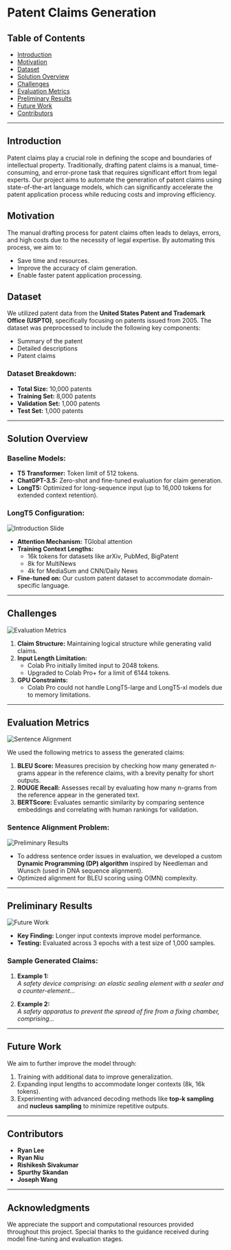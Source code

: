 # Patent Claims Generation

## Table of Contents
- [Introduction](#introduction)
- [Motivation](#motivation)
- [Dataset](#dataset)
- [Solution Overview](#solution-overview)
- [Challenges](#challenges)
- [Evaluation Metrics](#evaluation-metrics)
- [Preliminary Results](#preliminary-results)
- [Future Work](#future-work)
- [Contributors](#contributors)

---

## Introduction

Patent claims play a crucial role in defining the scope and boundaries of intellectual property. Traditionally, drafting patent claims is a manual, time-consuming, and error-prone task that requires significant effort from legal experts. Our project aims to automate the generation of patent claims using state-of-the-art language models, which can significantly accelerate the patent application process while reducing costs and improving efficiency.

## Motivation
The manual drafting process for patent claims often leads to delays, errors, and high costs due to the necessity of legal expertise. By automating this process, we aim to:
- Save time and resources.
- Improve the accuracy of claim generation.
- Enable faster patent application processing.

## Dataset

We utilized patent data from the **United States Patent and Trademark Office (USPTO)**, specifically focusing on patents issued from 2005. The dataset was preprocessed to include the following key components:
- Summary of the patent
- Detailed descriptions
- Patent claims  

### Dataset Breakdown:
- **Total Size:** 10,000 patents  
- **Training Set:** 8,000 patents  
- **Validation Set:** 1,000 patents  
- **Test Set:** 1,000 patents  

---

## Solution Overview
### Baseline Models:

- **T5 Transformer:** Token limit of 512 tokens.
- **ChatGPT-3.5:** Zero-shot and fine-tuned evaluation for claim generation.
- **LongT5:** Optimized for long-sequence input (up to 16,000 tokens for extended context retention).

### LongT5 Configuration:
![Introduction Slide](images/slide_1_image.png)

- **Attention Mechanism:** TGlobal attention  
- **Training Context Lengths:**  
  - 16k tokens for datasets like arXiv, PubMed, BigPatent  
  - 8k for MultiNews  
  - 4k for MediaSum and CNN/Daily News  
- **Fine-tuned on:** Our custom patent dataset to accommodate domain-specific language.  

---

## Challenges
![Evaluation Metrics](images/slide_7_image.png)


1. **Claim Structure:** Maintaining logical structure while generating valid claims.  
2. **Input Length Limitation:**  
   - Colab Pro initially limited input to 2048 tokens.  
   - Upgraded to Colab Pro+ for a limit of 6144 tokens.  
3. **GPU Constraints:**  
   - Colab Pro could not handle LongT5-large and LongT5-xl models due to memory limitations.  

---

## Evaluation Metrics
![Sentence Alignment](images/slide_8_image.png)

We used the following metrics to assess the generated claims:
1. **BLEU Score:** Measures precision by checking how many generated n-grams appear in the reference claims, with a brevity penalty for short outputs.
2. **ROUGE Recall:** Assesses recall by evaluating how many n-grams from the reference appear in the generated text.
3. **BERTScore:** Evaluates semantic similarity by comparing sentence embeddings and correlating with human rankings for validation.  

### Sentence Alignment Problem:
![Preliminary Results](images/slide_9_image.png)

- To address sentence order issues in evaluation, we developed a custom **Dynamic Programming (DP) algorithm** inspired by Needleman and Wunsch (used in DNA sequence alignment).  
- Optimized alignment for BLEU scoring using O(MN) complexity.

---

## Preliminary Results
![Future Work](images/slide_10_image.png)

- **Key Finding:** Longer input contexts improve model performance.  
- **Testing:** Evaluated across 3 epochs with a test size of 1,000 samples.  

### Sample Generated Claims:
1. **Example 1:**  
   *A safety device comprising: an elastic sealing element with a sealer and a counter-element…*  

2. **Example 2:**  
   *A safety apparatus to prevent the spread of fire from a fixing chamber, comprising…*  

---

## Future Work

We aim to further improve the model through:
1. Training with additional data to improve generalization.  
2. Expanding input lengths to accommodate longer contexts (8k, 16k tokens).  
3. Experimenting with advanced decoding methods like **top-k sampling** and **nucleus sampling** to minimize repetitive outputs.  

---

## Contributors
- **Ryan Lee**  
- **Ryan Niu**  
- **Rishikesh Sivakumar**  
- **Spurthy Skandan**  
- **Joseph Wang**

---

## Acknowledgments
We appreciate the support and computational resources provided throughout this project. Special thanks to the guidance received during model fine-tuning and evaluation stages.
